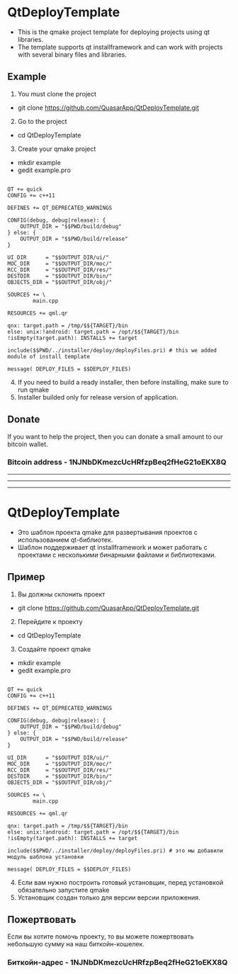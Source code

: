 # QtDeployTemplate 
* This is the qmake project template for deploying projects using qt libraries.
* The template supports qt installframework and can work with projects with several binary files and libraries.

## Example 
1. You must сlone the project
 - git clone https://github.com/QuasarApp/QtDeployTemplate.git 
2. Go to the project
 - cd QtDeployTemplate
3. Create your qmake project
 - mkdir example
 - gedit example.pro 
 
```qmake

QT += quick
CONFIG += c++11

DEFINES += QT_DEPRECATED_WARNINGS

CONFIG(debug, debug|release): {
    OUTPUT_DIR = "$$PWD/build/debug"
} else: {
    OUTPUT_DIR = "$$PWD/build/release"
}

UI_DIR      = "$$OUTPUT_DIR/ui/"
MOC_DIR     = "$$OUTPUT_DIR/moc/"
RCC_DIR     = "$$OUTPUT_DIR/res/"
DESTDIR     = "$$OUTPUT_DIR/bin/"
OBJECTS_DIR = "$$OUTPUT_DIR/obj/"

SOURCES += \
        main.cpp

RESOURCES += qml.qr

qnx: target.path = /tmp/$${TARGET}/bin
else: unix:!android: target.path = /opt/$${TARGET}/bin
!isEmpty(target.path): INSTALLS += target

include($$PWD/../installer/deploy/deployFiles.pri) # this we added module of install template 

message( DEPLOY_FILES = $$DEPLOY_FILES)

```

4. If you need to build a ready installer, then before installing, make sure to run qmake
5. Installer builded only for release version of application.

## Donate
If you want to help the project, then you can donate a small amount to our bitcoin wallet.

### Bitcoin address - 1NJNbDKmezcUcHRfzpBeq2fHeG21oEKX8Q

***************************
***************************
***************************

# QtDeployTemplate
* Это шаблон проекта qmake для развертывания проектов с использованием qt-библиотек.
* Шаблон поддерживает qt installframework и может работать с проектами с несколькими бинарными файлами и библиотеками.

## Пример
1. Вы должны склонить проект
- git clone https://github.com/QuasarApp/QtDeployTemplate.git
2. Перейдите к проекту
- cd QtDeployTemplate
3. Создайте проект qmake
- mkdir example
- gedit example.pro

```qmake

QT += quick
CONFIG += c++11

DEFINES += QT_DEPRECATED_WARNINGS

CONFIG(debug, debug|release): {
    OUTPUT_DIR = "$$PWD/build/debug"
} else: {
    OUTPUT_DIR = "$$PWD/build/release"
}

UI_DIR      = "$$OUTPUT_DIR/ui/"
MOC_DIR     = "$$OUTPUT_DIR/moc/"
RCC_DIR     = "$$OUTPUT_DIR/res/"
DESTDIR     = "$$OUTPUT_DIR/bin/"
OBJECTS_DIR = "$$OUTPUT_DIR/obj/"

SOURCES += \
        main.cpp

RESOURCES += qml.qr

qnx: target.path = /tmp/$${TARGET}/bin
else: unix:!android: target.path = /opt/$${TARGET}/bin
!isEmpty(target.path): INSTALLS += target

include($$PWD/../installer/deploy/deployFiles.pri) # это мы добавили модуль шаблона установки 

message( DEPLOY_FILES = $$DEPLOY_FILES)

```

4. Если вам нужно построить готовый установщик, перед установкой обязательно запустите qmake
5. Установщик создан только для версии версии приложения.

## Пожертвовать
Если вы хотите помочь проекту, то вы можете пожертвовать небольшую сумму на наш биткойн-кошелек.

### Биткойн-адрес - 1NJNbDKmezcUcHRfzpBeq2fHeG21oEKX8Q
